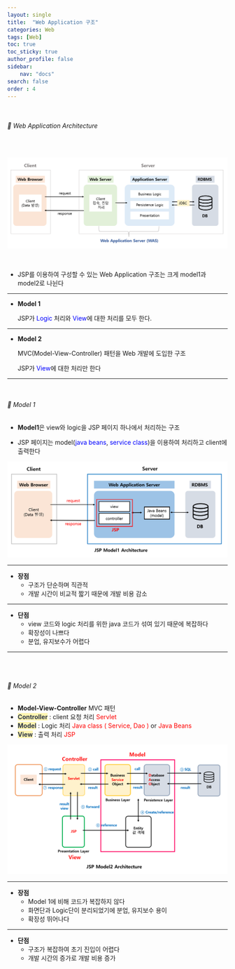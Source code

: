 ```yaml
---
layout: single
title:  "Web Application 구조"
categories: Web
tags: [Web]
toc: true
toc_sticky: true
author_profile: false
sidebar:
    nav: "docs"
search: false
order : 4
---
```


<br>

###### 🚥 Web Application Architecture

<br>

![image-20220405231512375](../../images/db/2022-04-01-be/image-20220405231512375.png)

<br>

- JSP를 이용하여 구성할 수 있는 Web Application 구조는 크게 model1과 model2로 나뉜다

-------------

- **Model 1**

  JSP가 <span style="color:blue">Logic</span> 처리와 <span style="color:blue">View</span>에 대한 처리를 모두 한다.

-----------

- **Model 2**

  MVC(Model-View-Controller) 패턴을 Web 개발에 도입한 구조

  JSP가 <span style="color:blue">View</span>에 대한 처리만 한다

------------

<br>

###### 🚥 Model 1

- **Model1**은 view와 logic을 JSP 페이지 하나에서 처리하는 구조

- JSP 페이지는 model(<span style="color:blue">java beans</span>, <span style="color:blue">service class</span>)을 이용하여 처리하고 client에 출력한다

![image-20220405234156298](../../images/db/2022-04-01-be/image-20220405234156298.png)



-------------

- **장점**
  - 구조가 단순하며 직관적
  - 개발 시간이 비교적 짧기 때문에 개발 비용 감소

---------------

- **단점**
  - view 코드와 logic 처리를 위한 java 코드가 섞여 있기 때문에 복잡하다
  - 확장성이 나쁘다
  - 분업, 유지보수가 어렵다

------------

<br><br>

###### 🚥 Model 2

- **Model-View-Controller** MVC 패턴
- <span style="color:#2d3748;background-color:#fff5b1">**Controller**</span> : client 요청 처리 <span style="color:red">Servlet</span>
- <span style="color:#2d3748;background-color:#fff5b1">**Model**</span> : Logic 처리 <span style="color:red">Java class ( Service, Dao )</span> or <span style="color:red">Java Beans </span> 
- <span style="color:#2d3748;background-color:#fff5b1">**View**</span> : 출력 처리 <span style="color:red">JSP</span>

![image-20220406032229626](../../images/db/2022-04-01-be/image-20220406032229626.png)

-------------

- **장점**
  - Model 1에 비해 코드가 복잡하지 않다
  - 화면단과 Logic단이 분리되었기에 분업, 유지보수 용이
  - 확장성 뛰어나다

---------------

- **단점**
  - 구조가 복잡하여 초기 진입이 어렵다
  - 개발 시간의 증가로 개발 비용 증가
